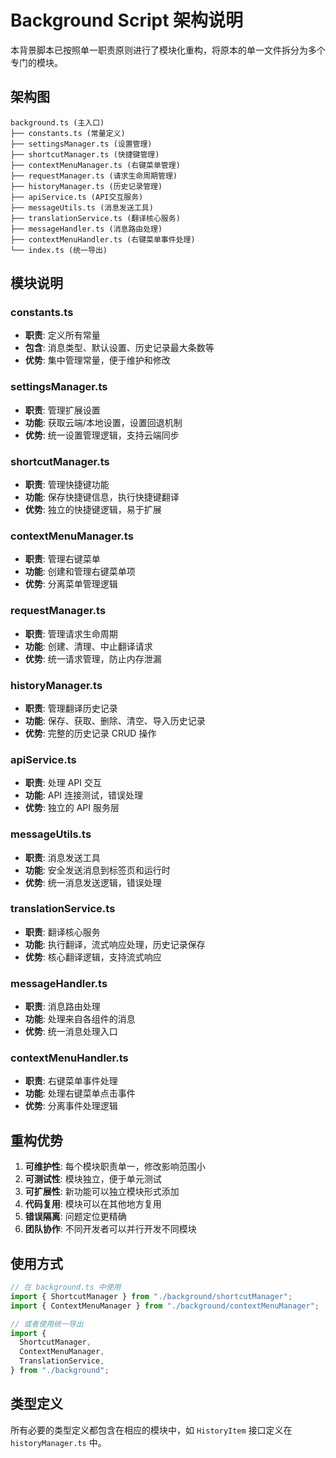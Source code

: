 # Background Script 架构说明

本背景脚本已按照单一职责原则进行了模块化重构，将原本的单一文件拆分为多个专门的模块。

## 架构图

```
background.ts (主入口)
├── constants.ts (常量定义)
├── settingsManager.ts (设置管理)
├── shortcutManager.ts (快捷键管理)
├── contextMenuManager.ts (右键菜单管理)
├── requestManager.ts (请求生命周期管理)
├── historyManager.ts (历史记录管理)
├── apiService.ts (API交互服务)
├── messageUtils.ts (消息发送工具)
├── translationService.ts (翻译核心服务)
├── messageHandler.ts (消息路由处理)
├── contextMenuHandler.ts (右键菜单事件处理)
└── index.ts (统一导出)
```

## 模块说明

### constants.ts

- **职责**: 定义所有常量
- **包含**: 消息类型、默认设置、历史记录最大条数等
- **优势**: 集中管理常量，便于维护和修改

### settingsManager.ts

- **职责**: 管理扩展设置
- **功能**: 获取云端/本地设置，设置回退机制
- **优势**: 统一设置管理逻辑，支持云端同步

### shortcutManager.ts

- **职责**: 管理快捷键功能
- **功能**: 保存快捷键信息，执行快捷键翻译
- **优势**: 独立的快捷键逻辑，易于扩展

### contextMenuManager.ts

- **职责**: 管理右键菜单
- **功能**: 创建和管理右键菜单项
- **优势**: 分离菜单管理逻辑

### requestManager.ts

- **职责**: 管理请求生命周期
- **功能**: 创建、清理、中止翻译请求
- **优势**: 统一请求管理，防止内存泄漏

### historyManager.ts

- **职责**: 管理翻译历史记录
- **功能**: 保存、获取、删除、清空、导入历史记录
- **优势**: 完整的历史记录 CRUD 操作

### apiService.ts

- **职责**: 处理 API 交互
- **功能**: API 连接测试，错误处理
- **优势**: 独立的 API 服务层

### messageUtils.ts

- **职责**: 消息发送工具
- **功能**: 安全发送消息到标签页和运行时
- **优势**: 统一消息发送逻辑，错误处理

### translationService.ts

- **职责**: 翻译核心服务
- **功能**: 执行翻译，流式响应处理，历史记录保存
- **优势**: 核心翻译逻辑，支持流式响应

### messageHandler.ts

- **职责**: 消息路由处理
- **功能**: 处理来自各组件的消息
- **优势**: 统一消息处理入口

### contextMenuHandler.ts

- **职责**: 右键菜单事件处理
- **功能**: 处理右键菜单点击事件
- **优势**: 分离事件处理逻辑

## 重构优势

1. **可维护性**: 每个模块职责单一，修改影响范围小
2. **可测试性**: 模块独立，便于单元测试
3. **可扩展性**: 新功能可以独立模块形式添加
4. **代码复用**: 模块可以在其他地方复用
5. **错误隔离**: 问题定位更精确
6. **团队协作**: 不同开发者可以并行开发不同模块

## 使用方式

```typescript
// 在 background.ts 中使用
import { ShortcutManager } from "./background/shortcutManager";
import { ContextMenuManager } from "./background/contextMenuManager";

// 或者使用统一导出
import {
  ShortcutManager,
  ContextMenuManager,
  TranslationService,
} from "./background";
```

## 类型定义

所有必要的类型定义都包含在相应的模块中，如 `HistoryItem` 接口定义在 `historyManager.ts` 中。
